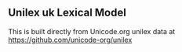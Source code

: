 Unilex uk Lexical Model
----------------------

This is built directly from Unicode.org unilex data at
https://github.com/unicode-org/unilex
